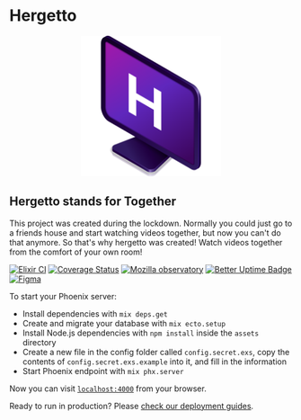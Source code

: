 # Hergetto

<!-- [![Hergetto](assets/static/assets/logo/logo.svg)](#hergetto) -->
<p align="center">
  <img src="/assets/static/assets/logo/logo.svg" height="250" width="250" >
</p>

## Hergetto stands for Together

This project was created during the lockdown.
Normally you could just go to a friends house and start watching videos together, but now you can't do that anymore.
So that's why hergetto was created!
Watch videos together from the comfort of your own room!

[![Elixir CI](https://github.com/dusthijsvdh/hergetto/actions/workflows/elixir.yml/badge.svg)](https://github.com/dusthijsvdh/hergetto/actions/workflows/elixir.yml)
[![Coverage Status](https://coveralls.io/repos/github/dusthijsvdh/hergetto/badge.svg)](https://coveralls.io/github/dusthijsvdh/hergetto)
[![Mozilla observatory](https://img.shields.io/mozilla-observatory/grade-score/hergetto.live?publish)](https://observatory.mozilla.org/analyze/hergetto.live)
[![Better Uptime Badge](https://betteruptime.com/status-badges/v1/monitor/bl3y.svg)](https://status.hergetto.live/)
[![Figma](https://img.shields.io/badge/Design-Figma-1ABCFE.svg?logo=figma)](https://www.figma.com/file/2NjbwtE7o72YfgAG32m3DU/website?node-id=2%3A190)

To start your Phoenix server:

- Install dependencies with `mix deps.get`
- Create and migrate your database with `mix ecto.setup`
- Install Node.js dependencies with `npm install` inside the `assets` directory
- Create a new file in the config folder called `config.secret.exs`, copy the contents of `config.secret.exs.example` into it, and fill in the information
- Start Phoenix endpoint with `mix phx.server`

Now you can visit [`localhost:4000`](http://localhost:4000) from your browser.

Ready to run in production? Please [check our deployment guides](https://hexdocs.pm/phoenix/deployment.html).
